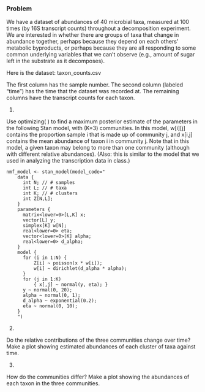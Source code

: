 ### Problem

We have a dataset of abundances of 40 microbial taxa, measured at 100 times (by 16S transcript counts) throughout a decomposition experiment. We are interested in whether there are groups of taxa that change in abundance together, perhaps because they depend on each others’ metabolic byproducts, or perhaps because they are all responding to some common underlying variables that we can’t observe (e.g., amount of sugar left in the substrate as it decomposes).

Here is the dataset: taxon_counts.csv

The first column has the sample number. The second column (labeled “time”) has the time that the dataset was recorded at. The remaining columns have the transcript counts for each taxon.

1.

Use optimizing( ) to find a maximum posterior estimate of the parameters in the following Stan model, with \(K=3\) communities. In this model, w[i][j] contains the proportion sample i that is made up of community j, and x[i,j] contains the mean abundance of taxon i in community j. Note that in this model, a given taxon may belong to more than one community (although with different relative abundances). (Also: this is similar to the model that we used in analyzing the transcription data in class.)

```
nmf_model <- stan_model(model_code="
    data {
      int N; // # samples
      int L; // # taxa
      int K; // # clusters
      int Z[N,L];
    }
    parameters {
      matrix<lower=0>[L,K] x;
      vector[L] y;
      simplex[K] w[N];
      real<lower=0> eta;
      vector<lower=0>[K] alpha;
      real<lower=0> d_alpha;
    }
    model {
      for (i in 1:N) {
          Z[i] ~ poisson(x * w[i]);
          w[i] ~ dirichlet(d_alpha * alpha);
      }
      for (j in 1:K) 
          { x[,j] ~ normal(y, eta); }
      y ~ normal(0, 20);
      alpha ~ normal(0, 1);
      d_alpha ~ exponential(0.2);
      eta ~ normal(0, 10);
    }
    ")
```
2.

Do the relative contributions of the three communities change over time? Make a plot showing estimated abundances of each cluster of taxa against time.

3.

How do the communities differ? Make a plot showing the abundances of each taxon in the three communities.
